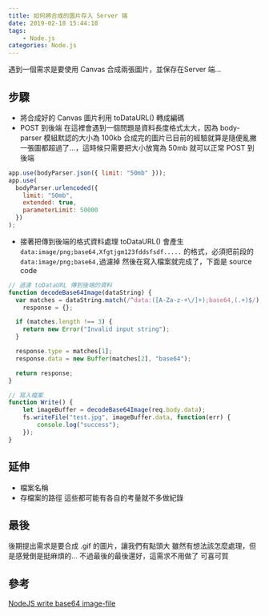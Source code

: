 ```yaml
---
title: 如何將合成的圖片存入 Server 端
date: 2019-02-18 15:44:18
tags: 
    - Node.js
categories: Node.js
---
```


遇到一個需求是要使用 Canvas 合成兩張圖片，並保存在Server 端...
<!-- more -->

## 步驟

- 將合成好的 Canvas 圖片利用 toDataURL() 轉成編碼
- POST 到後端
在這裡會遇到一個問題是資料長度格式太大，因為 body-parser 模組默認的大小為 100kb
合成完的圖片已目前的經驗就算是隨便亂撇一張圖都超過了...，這時候只需要把大小放寬為 50mb 就可以正常 POST 到後端
```js
app.use(bodyParser.json({ limit: "50mb" }));
app.use(
  bodyParser.urlencoded({
    limit: "50mb",
    extended: true,
    parameterLimit: 50000
  })
);
```

- 接著把傳到後端的格式資料處理
toDataURL() 會產生 `data:image/png;base64,Xfgtjgm123fddsfsdf.....` 的格式，必須把前段的`data:image/png;base64,`過濾掉
然後在寫入檔案就完成了，下面是 source code
```js
// 過濾 toDataURL 傳到後端的資料
function decodeBase64Image(dataString) {
  var matches = dataString.match(/^data:([A-Za-z-+\/]+);base64,(.+)$/),
    response = {};

  if (matches.length !== 3) {
    return new Error("Invalid input string");
  }

  response.type = matches[1];
  response.data = new Buffer(matches[2], "base64");

  return response;
}

// 寫入檔案
function Write() {
    let imageBuffer = decodeBase64Image(req.body.data);
    fs.writeFile("test.jpg", imageBuffer.data, function(err) {
        console.log("success");
    });
}
```

## 延伸
- 檔案名稱
- 存檔案的路徑
這些都可能有各自的考量就不多做紀錄

## 最後
後期提出需求是要合成 .gif 的圖片，讓我們有點頭大
雖然有想法該怎麼處理，但是感覺倒是挺麻煩的...
不過最後的最後還好，這需求不用做了 
可喜可賀

## 參考
[NodeJS write base64 image-file](https://stackoverflow.com/questions/20267939/nodejs-write-base64-image-file)